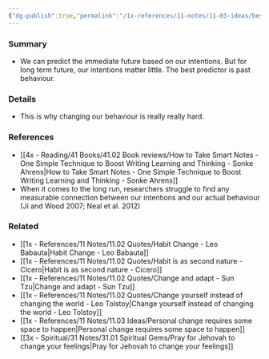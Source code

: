 ```yaml
---
{"dg-publish":true,"permalink":"/1x-references/11-notes/11-03-ideas/best-predictor-of-future-behaviour-is-past-behaviour/","title":"Best predictor of future behaviour is past behaviour","dgShowBacklinks":false}
---
```



### Summary
- We can predict the immediate future based on our intentions. But for long term future, our intentions matter little. The best predictor is past behaviour.

### Details
- This is why changing our behaviour is really really hard.

### References
- [[4x - Reading/41 Books/41.02 Book reviews/How to Take Smart Notes - One Simple Technique to Boost Writing Learning and Thinking - Sonke Ahrens\|How to Take Smart Notes - One Simple Technique to Boost Writing Learning and Thinking - Sonke Ahrens]]
- When it comes to the long run, researchers struggle to find any measurable connection between our intentions and our actual behaviour (Ji and Wood 2007; Neal et al. 2012)

### Related
- [[1x - References/11 Notes/11.02 Quotes/Habit Change - Leo Babauta\|Habit Change - Leo Babauta]]
- [[1x - References/11 Notes/11.02 Quotes/Habit is as second nature - Cicero\|Habit is as second nature - Cicero]]
- [[1x - References/11 Notes/11.02 Quotes/Change and adapt - Sun Tzu\|Change and adapt - Sun Tzu]]
- [[1x - References/11 Notes/11.02 Quotes/Change yourself instead of changing the world - Leo Tolstoy\|Change yourself instead of changing the world - Leo Tolstoy]]
- [[1x - References/11 Notes/11.03 Ideas/Personal change requires some space to happen\|Personal change requires some space to happen]]
- [[3x - Spiritual/31 Notes/31.01 Spiritual Gems/Pray for Jehovah to change your feelings\|Pray for Jehovah to change your feelings]]